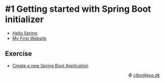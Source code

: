 # #1 Getting started with Spring Boot initializer

* [Hello Spring](https://github.com/dat17a/01_hello_spring/blob/master/README.md)
* [My First Website](https://github.com/dat17a/01_my_first_website)

## Exercise
* [Create a new Spring Boot Application](https://github.com/dat17a/01_create_spring_application/blob/master/README.md)


_<div align="right">&copy; clbo@kea.dk</div>_
